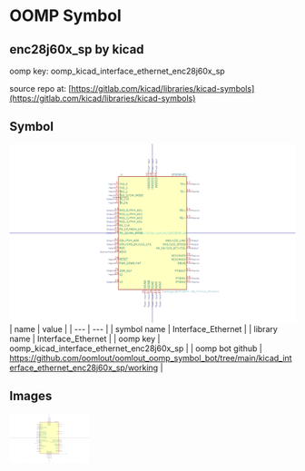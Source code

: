 # OOMP Symbol  
## enc28j60x_sp  by kicad  
  
oomp key: oomp_kicad_interface_ethernet_enc28j60x_sp  
  
source repo at: [https://gitlab.com/kicad/libraries/kicad-symbols](https://gitlab.com/kicad/libraries/kicad-symbols)  
## Symbol  
  
[![working.png](working_600.png)](working.png)  
| name | value | 
| --- | --- | 
| symbol name | Interface_Ethernet | 
| library name | Interface_Ethernet | 
| oomp key | oomp_kicad_interface_ethernet_enc28j60x_sp | 
| oomp bot github | https://github.com/oomlout/oomlout_oomp_symbol_bot/tree/main/kicad_interface_ethernet_enc28j60x_sp/working | 
## Images  
  
[![working.png](working_140.png)](working.png)  
